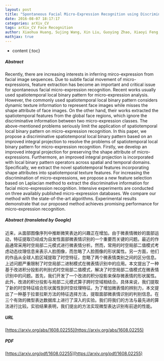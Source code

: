 ```yaml
---
layout: post
title: "Spontaneous Facial Micro-Expression Recognition using Discriminative Spatiotemporal Local Binary Pattern with an Improved Integral Projection"
date: 2016-08-07 18:17:17
categories: arXiv_CV
tags: arXiv_CV Face Recognition
author: Xiaohua Huang, Sujing Wang, Xin Liu, Guoying Zhao, Xiaoyi Feng, Matti Pietikainen
mathjax: true
---
```


* content
{:toc}

##### Abstract
Recently, there are increasing interests in inferring mirco-expression from facial image sequences. Due to subtle facial movement of micro-expressions, feature extraction has become an important and critical issue for spontaneous facial micro-expression recognition. Recent works usually used spatiotemporal local binary pattern for micro-expression analysis. However, the commonly used spatiotemporal local binary pattern considers dynamic texture information to represent face images while misses the shape attribute of face images. On the other hand, their works extracted the spatiotemporal features from the global face regions, which ignore the discriminative information between two micro-expression classes. The above-mentioned problems seriously limit the application of spatiotemporal local binary pattern on micro-expression recognition. In this paper, we propose a discriminative spatiotemporal local binary pattern based on an improved integral projection to resolve the problems of spatiotemporal local binary pattern for micro-expression recognition. Firstly, we develop an improved integral projection for preserving the shape attribute of micro-expressions. Furthermore, an improved integral projection is incorporated with local binary pattern operators across spatial and temporal domains. Specifically, we extract the novel spatiotemporal features incorporating shape attributes into spatiotemporal texture features. For increasing the discrimination of micro-expressions, we propose a new feature selection based on Laplacian method to extract the discriminative information for facial micro-expression recognition. Intensive experiments are conducted on three availably published micro-expression databases. We compare our method with the state-of-the-art algorithms. Experimental results demonstrate that our proposed method achieves promising performance for micro-expression recognition.

##### Abstract (translated by Google)
近来，从面部图像序列中推断微笑表达的兴趣正在增加。由于微表情微妙的面部运动，特征提取已经成为自发性面部微表情识别的一个重要而关键的问题。最近的作品通常采用时空局部二元模式进行微表情分析。然而，常用的时空局部二值模式考虑动态纹理信息来表示人脸图像，而忽略了人脸图像的形状属性。另一方面，他们的作品从全球人脸区域提取了时空特征，忽略了两个微表情类别之间的区分信息。上述问题严重限制了时空局部二进制模式在微表情识别中的应用。本文提出了一种基于改进积分投影的判别式时空局部二值模式，解决了时空局部二值模式在微表情识别中的问题。首先，我们开发了一个改进的积分投影来保存微表情的形状属性。此外，改进的积分投影与局部二元模式算子跨时空域相结合。具体来说，我们提取了新的时空特征结合形状属性到时空纹理特征。为了增加微表情的辨别力，本文提出了一种基于拉普拉斯方法的特征选择方法，提取面部微表情识别的判别信息。在三个有效的微型表达数据库上进行了深入的实验。我们将我们的方法与最先进的算法进行比较。实验结果表明，我们提出的方法实现微型表达识别有前途的性能。

##### URL
[https://arxiv.org/abs/1608.02255](https://arxiv.org/abs/1608.02255)

##### PDF
[https://arxiv.org/pdf/1608.02255](https://arxiv.org/pdf/1608.02255)

